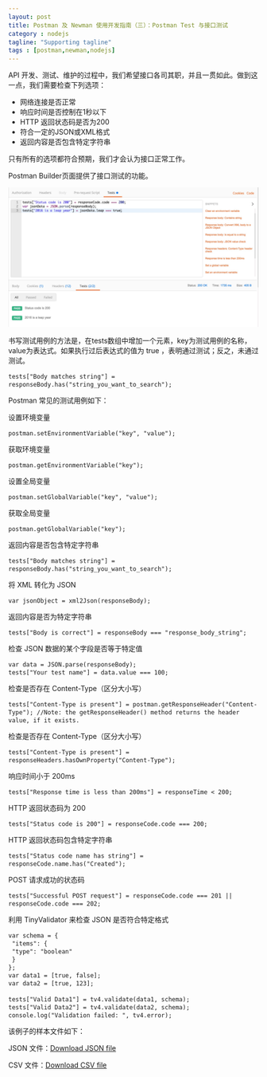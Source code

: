 ```yaml
---
layout: post
title: Postman 及 Newman 使用开发指南（三）：Postman Test 与接口测试
category : nodejs
tagline: "Supporting tagline"
tags : [postman,newman,nodejs]
---
```


API 开发、测试、维护的过程中，我们希望接口各司其职，并且一贯如此。做到这一点，我们需要检查下列选项：

* 网络连接是否正常
* 响应时间是否控制在1秒以下
* HTTP 返回状态码是否为200
* 符合一定的JSON或XML格式
* 返回内容是否包含特定字符串

只有所有的选项都符合预期，我们才会认为接口正常工作。

Postman Builder页面提供了接口测试的功能。

![单元测试](/images/2017/postman_tests.jpeg)

书写测试用例的方法是，在tests数组中增加一个元素，key为测试用例的名称，value为表达式。如果执行过后表达式的值为 true ，表明通过测试；反之，未通过测试。

```
tests["Body matches string"] = responseBody.has("string_you_want_to_search");
```

Postman 常见的测试用例如下：

设置环境变量

```
postman.setEnvironmentVariable("key", "value");

```

获取环境变量

```
postman.getEnvironmentVariable("key");

```

设置全局变量

```
postman.setGlobalVariable("key", "value");

```

获取全局变量

```
postman.getGlobalVariable("key"); 

```

返回内容是否包含特定字符串

```
tests["Body matches string"] = responseBody.has("string_you_want_to_search");
```

将 XML 转化为 JSON

```
var jsonObject = xml2Json(responseBody);
```

返回内容是否为特定字符串

```
tests["Body is correct"] = responseBody === "response_body_string";
```

检查 JSON 数据的某个字段是否等于特定值

```
var data = JSON.parse(responseBody);
tests["Your test name"] = data.value === 100;

```

检查是否存在 Content-Type（区分大小写）

```
tests["Content-Type is present"] = postman.getResponseHeader("Content-Type"); //Note: the getResponseHeader() method returns the header value, if it exists.
```

检查是否存在 Content-Type（区分大小写）

```
tests["Content-Type is present"] = responseHeaders.hasOwnProperty("Content-Type");
```

响应时间小于 200ms

```
tests["Response time is less than 200ms"] = responseTime < 200;

```

HTTP 返回状态码为 200

```
tests["Status code is 200"] = responseCode.code === 200;

```

HTTP 返回状态码包含特定字符串

```
tests["Status code name has string"] = responseCode.name.has("Created");
```

POST 请求成功的状态码

```
tests["Successful POST request"] = responseCode.code === 201 || responseCode.code === 202;
```

利用 TinyValidator 来检查 JSON 是否符合特定格式

```
var schema = {
 "items": {
 "type": "boolean"
 }
};
var data1 = [true, false];
var data2 = [true, 123];

tests["Valid Data1"] = tv4.validate(data1, schema);
tests["Valid Data2"] = tv4.validate(data2, schema);
console.log("Validation failed: ", tv4.error);

```

该例子的样本文件如下：

JSON 文件：[Download JSON file](http://www.getpostman.com/samples/test_data_file.json)

CSV 文件：[Download CSV file](http://www.getpostman.com/samples/test_data_file.csv)